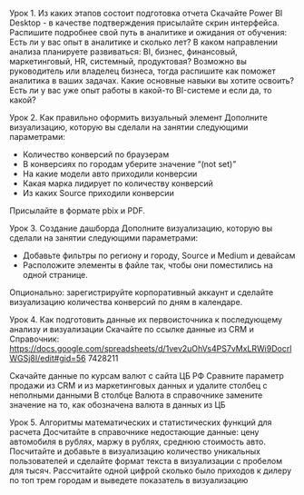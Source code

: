 Урок 1. Из каких этапов состоит подготовка отчета
Скачайте Power BI Desktop - в качестве подтверждения присылайте скрин интерфейса.
Распишите подробнее свой путь в аналитике и ожидания от обучения:
Есть ли у вас опыт в аналитике и сколько лет?
В каком направлении анализа планируете развиваться: BI, бизнес, финансовый, маркетинговый, HR, системный, продуктовая? Возможно вы руководитель или владелец бизнеса, тогда распишите как поможет аналитика в ваших задачах.
Какие основные навыки вы хотите освоить?
Есть ли у вас уже опыт работы в какой-то BI-системе и если да, то какой?

Урок 2. Как правильно оформить визуальный элемент
Дополните визуализацию, которую вы сделали на занятии следующими параметрами:
- Количество конверсий по браузерам
- В конверсиях по городам уберите значение “(not set)”
- На какие модели авто приходили конверсии
- Какая марка лидирует по количеству конверсий
- Из каких Source приходили конверсии

Присылайте в формате pbix и PDF.

Урок 3. Создание дашборда
Дополните визуализацию, которую вы сделали на занятии следующими параметрами:
- Добавьте фильтры по региону и городу, Source и Medium и девайсам
- Расположите элементы в файле так, чтобы они поместились на одной странице.

Опционально: зарегистрируйте корпоративный аккаунт и сделайте визуализацию количества конверсий по дням в календаре.

Урок 4. Как подготовить данные их первоисточника к последующему анализу и визуализации
Скачайте по ссылке данные из CRM и Справочник:
https://docs.google.com/spreadsheets/d/1vev2uOhVs4PS7vMxLRWi9DocrlWGSj8I/edit#gid=56 7428211

Скачайте данные по курсам валют с сайта ЦБ РФ
Сравните параметр продажи из CRM и из маркетинговых данных и удалите столбец с неполными данными
В столбце Валюта в справочнике замените значение на то, как обозначена валюта в данных из ЦБ

Урок 5. Алгоритмы математических и статистических функций для расчета
Досчитайте в справочнике недостающие данные: цену автомобиля в рублях, маржу в рублях, среднюю стоимость авто.
Посчитайте и добавьте в визуализацию количество уникальных пользователей и сделайте формат текста в визуализации с пробелом для тысяч.
Рассчитайте одной цифрой сколько было приходов к дилеру по топ трем городам и выведете показатель в визуализацию
